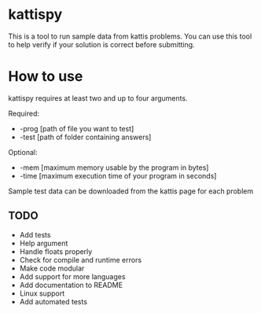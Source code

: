 # kattispy
This is a tool to run sample data from kattis problems. You can use this tool to help verify if your solution is correct before submitting.

# How to use
kattispy requires at least two and up to four arguments.

Required:

* -prog [path of file you want to test] 
* -test [path of folder containing answers]

Optional:

* -mem [maximum memory usable by the program in bytes]
* -time [maximum execution time of your program in seconds]

Sample test data can be downloaded from the kattis page for each problem


## TODO
* Add tests
* Help argument
* Handle floats properly
* Check for compile and runtime errors
* Make code modular
* Add support for more languages
* Add documentation to README
* Linux support
* Add automated tests
